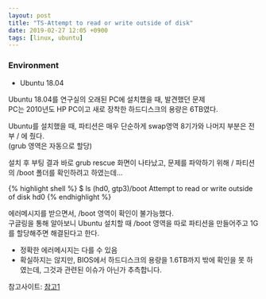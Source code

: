 ```yaml
---
layout: post
title: "TS-Attempt to read or write outside of disk"
date: 2019-02-27 12:05 +0900
tags: [linux, ubuntu]
---
```


### Environment 
* Ubuntu 18.04

Ubuntu 18.04를 연구실의 오래된 PC에 설치했을 때, 발견했던 문제  
PC는 2010년도 HP PC이고 새로 장착한 하드디스크의 용량은 6TB였다.  
  
Ubuntu를 설치했을 때, 파티션은 매우 단순하게 swap영역 8기가와 나머지 부분은 전부 / 에 줬다.  
(grub 영역은 자동으로 할당)  
  
설치 후 부팅 결과 바로 grub rescue 화면이 나타났고, 문제를 파악하기 위해 / 파티션의 /boot 폴더를 확인하려고 하였는데...
  
{% highlight shell %}
$ ls (hd0, gtp3)/boot 
Attempt to read or write outside of disk hd0 
{% endhighlight %}

에러메시지를 받으면서, /boot 영역이 확인이 불가능했다.  
구글링을 통해 알아보니 Ubuntu 설치할 때 /boot 영역을 따로 파티션을 만들어주고 1G를 할당해주면 해결된다고 한다.  

* 정확한 에러메시지는 다를 수 있음
* 확실하지는 않지만, BIOS에서 하드디스크의 용량을 1.6TB까지 밖에 확인을 못 하였는데, 그것과 관련된 이슈가 아닌가 추측합니다.

참고사이트: [참고1](https://askubuntu.com/questions/397485/what-to-do-when-i-get-an-attempt-to-read-or-write-outside-of-disk-hd0)